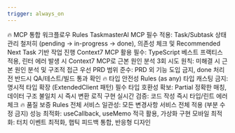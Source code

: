 ```yaml
---
trigger: always_on
---
```


🔥 MCP 통합 워크플로우 Rules
TaskmasterAI MCP 필수 적용: Task/Subtask 상태 관리 철저히 (pending → in-progress → done), 의존성 체크 및 Recommended Next Task 기반 작업 진행
Context7 MCP 활용 필수: TypeScript 베스트 프랙티스 적용, 린터 에러 발생 시 Context7 MCP로 근본 원인 분석
3회 시도 원칙: 미해결 시 근본 원인 분석 및 구조적 접근 우선
PRD 범위 준수: PRD 외 기능 도입 금지, done 처리 전 반드시 QA/테스트/빌드 통과 확인
🔥 타입 안전성 Rules
(as any)
 타입 캐스팅 금지: 명시적 타입 확장 (ExtendedClient 패턴) 필수
타입 호환성 확보: Partial 정확한 매칭, 데이터 구조 불일치 시 즉시 변환 로직 구현
실시간 검증: 코드 작성 즉시 타입/린트 에러 체크
🔥 품질 보증 Rules
전체 서비스 일관성: 모든 변경사항 서비스 전체 적용 (부분 수정 금지)
성능 최적화: useCallback, useMemo 적극 활용, 가상화 구현
모바일 최적화: 터치 이벤트 최적화, 햅틱 피드백 통합, 반응형 디자인
